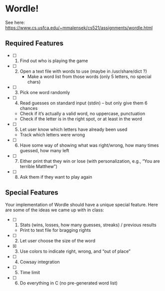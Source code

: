 # Wordle!

See here: https://www.cs.usfca.edu/~mmalensek/cs521/assignments/wordle.html

## Required Features

- [ ] 1. Find out who is playing the game
- [ ] 2. Open a text file with words to use (maybe in /usr/share/dict ?)
    	* Make a word list from those words (only 5 letters, no special chars)
- [ ] 3. Pick one word randomly
- [ ] 4. Read guesses on standard input (stdin) – but only give them 6 chances
	* Check if it’s actually a valid word, no uppercase, punctuation
	* Check if the letter is in the right spot, or at least in the word
- [ ] 5. Let user know which letters have already been used
	* Track which letters were wrong
- [ ] 6. Have some way of showing what was right/wrong, how many times guessed, how many left
- [ ] 7. Either print that they win or lose (with personalization, e.g., “You are terrible Matthew”)
- [ ] 8. Ask them if they want to play again

## Special Features

Your implementation of Wordle should have a unique special feature. Here are some of the ideas we came up with in class:

- [ ] 1. Stats (wins, losses, how many guesses, streaks) / previous results
    * Print to text file for bragging rights
- [ ] 2. Let user choose the size of the word
- [x] 3. Use colors to indicate right, wrong, and “out of place”
- [ ] 4. Cowsay integration
- [ ] 5. Time limit
- [ ] 6. Do everything in C (no pre-generated word list)
